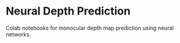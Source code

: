 # Neural Depth Prediction

Colab notebooks for monocular depth map prediction using neural networks.
